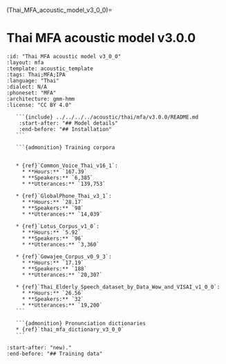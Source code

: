 (Thai_MFA_acoustic_model_v3_0_0)=
# Thai MFA acoustic model v3.0.0

``````{acoustic} Thai MFA acoustic model v3.0.0
:id: "Thai MFA acoustic model v3_0_0"
:layout: mfa
:template: acoustic_template
:tags: Thai;MFA;IPA
:language: "Thai"
:dialect: N/A
:phoneset: "MFA"
:architecture: gmm-hmm
:license: "CC BY 4.0"

   ```{include} ../../../../acoustic/thai/mfa/v3.0.0/README.md
    :start-after: "## Model details"
    :end-before: "## Installation"
   ```

   ```{admonition} Training corpora


   * {ref}`Common_Voice_Thai_v16_1`:
     * **Hours:** `167.39`
     * **Speakers:** `6,385`
     * **Utterances:** `139,753`

   * {ref}`GlobalPhone_Thai_v3_1`:
     * **Hours:** `28.17`
     * **Speakers:** `98`
     * **Utterances:** `14,039`

   * {ref}`Lotus_Corpus_v1_0`:
     * **Hours:** `5.92`
     * **Speakers:** `96`
     * **Utterances:** `3,360`

   * {ref}`Gowajee_Corpus_v0_9_3`:
     * **Hours:** `17.19`
     * **Speakers:** `188`
     * **Utterances:** `20,307`

   * {ref}`Thai_Elderly_Speech_dataset_by_Data_Wow_and_VISAI_v1_0_0`:
     * **Hours:** `26.56`
     * **Speakers:** `32`
     * **Utterances:** `19,200`
   ```

   ```{admonition} Pronunciation dictionaries
   * {ref}`thai_mfa_dictionary_v3_0_0`
   ```
``````

```{include} ../../../../acoustic/thai/mfa/v3.0.0/README.md
:start-after: "new)."
:end-before: "## Training data"
```
